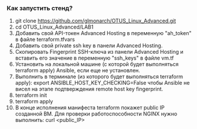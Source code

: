 ### Как запустить стенд?

1. git clone https://github.com/glmonarch/OTUS_Linux_Advanced.git
2. cd OTUS_Linux_Advanced/LAB1
3. Добавить свой API-токен Advanced Hosting в переменную "ah_token" в файле terraform.tfvars
4. Добавить свой private ssh key в панели Advanced Hosting.
5. Скопировать Fingerprint SSH-ключа из панели Advanced Hosting и вставить его значение в переменную "ssh_keys" в файле vm.tf
6. Установить на локальной машине (с которой будет выполняться terraform apply) Ansible, если еще не установлен.
7. Выполнить в терминале (из которого будет выпoлняться terraform apply): export ANSIBLE_HOST_KEY_CHECKING=False чтобы Ansible не висел на этапе подтверждения remote host key fingerprint.
8. terraform init
9. terraform apply
10. В конце исполнения манифеста terraform покажет public IP созданной ВМ. Для проверки работоспособности NGINX нужно выполнить:
   curl <public_IP>
